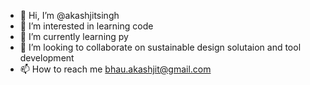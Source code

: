 - 👋 Hi, I’m @akashjitsingh
- 👀 I’m interested in learning code
- 🌱 I’m currently learning py
- 💞️ I’m looking to collaborate on sustainable design solutaion and tool development
- 📫 How to reach me bhau.akashjit@gmail.com

<!---
akashjitsingh/akashjitsingh is a ✨ special ✨ repository because its `README.md` (this file) appears on your GitHub profile.
You can click the Preview link to take a look at your changes.
--->
